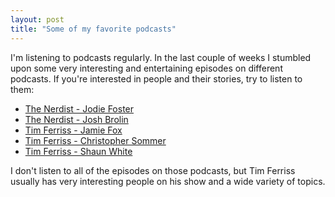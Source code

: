 ```yaml
---
layout: post
title: "Some of my favorite podcasts"
---
```


I'm listening to podcasts regularly. In the last couple of weeks I stumbled upon some very interesting and entertaining episodes on different podcasts. If you're interested in people and their stories, try to listen to them:

* [The Nerdist - Jodie Foster][0]
* [The Nerdist - Josh Brolin][1]
* [Tim Ferriss - Jamie Fox][2]
* [Tim Ferriss - Christopher Sommer][3]
* [Tim Ferriss - Shaun White][4]

I don't listen to all of the episodes on those podcasts, but Tim Ferriss usually has very interesting people on his show and a wide variety of topics.

[0]: http://nerdist.com/nerdist-podcast-jodie-foster/
[1]: http://nerdist.com/nerdist-podcast-josh-brolin/
[2]: http://fourhourworkweek.com/2015/12/06/jamie-foxx/
[3]: http://fourhourworkweek.com/2016/05/09/the-secrets-of-gymnastic-strength-training/
[4]: http://fourhourworkweek.com/2016/02/18/shaun-white-the-most-unholy-snowboarder-ever/
